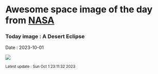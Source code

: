 
# Awesome space image of the day from [NASA](https://api.nasa.gov/)

### Today image : A Desert Eclipse
Date : 2023-10-01

![](https://apod.nasa.gov/apod/image/2310/DesertEclipse_Daviron_960.jpg)

<small>Latest update : Sun Oct  1 23:11:32 2023</small>
        